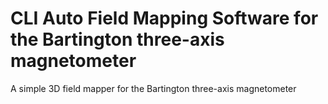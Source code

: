# CLI Auto Field Mapping Software for the Bartington three-axis magnetometer 

A simple 3D field mapper for the Bartington three-axis magnetometer
